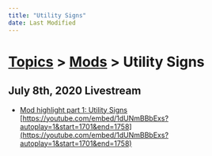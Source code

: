 ```yaml
---
title: "Utility Signs"
date: Last Modified
---
```

# [Topics](../../topics.md) > [Mods](../../topics/mods.md) > Utility Signs

## July 8th, 2020 Livestream
* [Mod highlight part 1: Utility Signs](../../transcriptions/yt-1dUNmBBbExs,1701.092487,1757.916248.md) [https://youtube.com/embed/1dUNmBBbExs?autoplay=1&start=1701&end=1758](https://youtube.com/embed/1dUNmBBbExs?autoplay=1&start=1701&end=1758)

